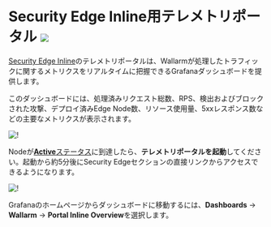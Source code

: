 # Security Edge Inline用テレメトリポータル <a href="../../../../about-wallarm/subscription-plans/#security-edge-paid-plan"><img src="../../../../images/security-edge-tag.svg" style="border: none;"></a>

[Security Edge Inline](overview.md)のテレメトリポータルは、Wallarmが処理したトラフィックに関するメトリクスをリアルタイムに把握できるGrafanaダッシュボードを提供します。

このダッシュボードには、処理済みリクエスト総数、RPS、検出およびブロックされた攻撃、デプロイ済みEdge Node数、リソース使用量、5xxレスポンス数などの主要なメトリクスが表示されます。

![!](../../../images/waf-installation/security-edge/inline/telemetry-portal.png)

Nodeが[**Active**ステータス](upgrade-and-management.md#statuses)に到達したら、**テレメトリポータルを起動**してください。起動から約5分後にSecurity Edgeセクションの直接リンクからアクセスできるようになります。

![!](../../../images/waf-installation/security-edge/inline/run-telemetry-portal.png)

Grafanaのホームページからダッシュボードに移動するには、**Dashboards** → **Wallarm** → **Portal Inline Overview**を選択します。